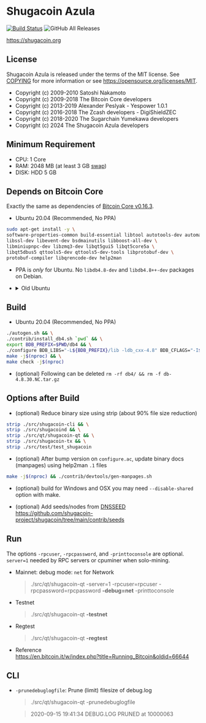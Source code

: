 Shugacoin Azula
===================
[![Build Status](https://travis-ci.org/shugacoin-project/shugacoin.svg?branch=master-v0.16.3)](https://travis-ci.org/shugacoin-project/shugacoin)
![GitHub All Releases](https://img.shields.io/github/downloads/shugacoin-project/shugacoin/total)

https://shugacoin.org

License
-------
Shugacoin Azula is released under the terms of the MIT license. See [COPYING](COPYING) for more
information or see https://opensource.org/licenses/MIT.
- Copyright (c) 2009-2010 Satoshi Nakamoto
- Copyright (c) 2009-2018 The Bitcoin Core developers
- Copyright (c) 2013-2019 Alexander Peslyak - Yespower 1.0.1
- Copyright (c) 2016-2018 The Zcash developers - DigiShieldZEC
- Copyright (c) 2018-2020 The Sugarchain Yumekawa developers
- Copyright (c) 2024 The Shugacoin Azula developers


Minimum Requirement
-------------------
- CPU: 1 Core
- RAM: 2048 MB (at least 3 GB [swap](https://github.com/shugacoin-project/shugacoin/blob/main/doc/swap.md))
- DISK: HDD 5 GB


Depends on Bitcoin Core
-----------------------
Exactly the same as dependencies of [Bitcoin Core v0.16.3](https://github.com/bitcoin/bitcoin/tree/49e34e288005a5b144a642e197b628396f5a0765).

- Ubuntu 20.04 (Recommended, No PPA)
```bash
sudo apt-get install -y \
software-properties-common build-essential libtool autotools-dev automake pkg-config \
libssl-dev libevent-dev bsdmainutils libboost-all-dev \
libminiupnpc-dev libzmq3-dev libqt5gui5 libqt5core5a \
libqt5dbus5 qttools5-dev qttools5-dev-tools libprotobuf-dev \
protobuf-compiler libqrencode-dev help2man
```

- PPA is *only* for Ubuntu. No `libdb4.8-dev` and `libdb4.8++-dev` packages on Debian.

- <details><summary>Old Ubuntu</summary>

  * Ubuntu 18.04+
  ```bash
  sudo add-apt-repository -y ppa:luke-jr/bitcoincore && \
  sudo apt-get update && \
  sudo apt-get install -y \
  libdb4.8-dev libdb4.8++-dev \
  software-properties-common build-essential libtool autotools-dev automake pkg-config \
  libssl-dev libevent-dev bsdmainutils libboost-all-dev \
  libminiupnpc-dev libzmq3-dev libqt5gui5 libqt5core5a \
  libqt5dbus5 qttools5-dev qttools5-dev-tools libprotobuf-dev \
  protobuf-compiler libqrencode-dev help2man
  ```
</details>


Build
-----
- Ubuntu 20.04 (Recommended, No PPA)
```bash
./autogen.sh && \
./contrib/install_db4.sh `pwd` && \
export BDB_PREFIX=$PWD/db4 && \
./configure BDB_LIBS="-L${BDB_PREFIX}/lib -ldb_cxx-4.8" BDB_CFLAGS="-I${BDB_PREFIX}/include" && \
make -j$(nproc) && \
make check -j$(nproc)
```

- (optional) Following can be deleted `rm -rf db4/ && rm -f db-4.8.30.NC.tar.gz`

Options after Build
-------------------
- (optional) Reduce binary size using strip (about 90% file size reduction)
```bash
strip ./src/shugacoin-cli && \
strip ./src/shugacoind && \
strip ./src/qt/shugacoin-qt && \
strip ./src/shugacoin-tx && \
strip ./src/test/test_shugacoin
```

- (optional) After bump version on `configure.ac`, update binary docs (manpages) using help2man `.1` files
```bash
make -j$(nproc) && ./contrib/devtools/gen-manpages.sh
```

- (optional) build for Windows and OSX you may need `--disable-shared` option with make.

- (optional) Add seeds/nodes from [DNSSEED](https://github.com/shugacoin-project/shugacoin-seeder)  
  https://github.com/shugacoin-project/shugacoin/tree/main/contrib/seeds


Run
---
The options `-rpcuser`, `-rpcpassword`, and `-printtoconsole` are optional. `server=1` needed by RPC servers or cpuminer when solo-mining.

- Mainnet: debug mode: `net` for Network
  > ./src/qt/shugacoin-qt -server=1 -rpcuser=rpcuser -rpcpassword=rpcpassword **-debug=net** -printtoconsole

- Testnet
  > ./src/qt/shugacoin-qt **-testnet**

- Regtest
  > ./src/qt/shugacoin-qt **-regtest**

- Reference  
  https://en.bitcoin.it/w/index.php?title=Running_Bitcoin&oldid=66644


CLI
---
- `-prunedebuglogfile`: Prune (limit) filesize of debug.log
  > ./src/qt/shugacoin-qt -prunedebuglogfile

  > 2020-09-15 19:41:34 DEBUG.LOG PRUNED at 10000063

